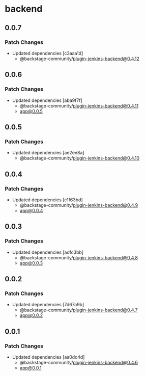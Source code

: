 # backend

## 0.0.7

### Patch Changes

- Updated dependencies [c3aaa1d]
  - @backstage-community/plugin-jenkins-backend@0.4.12

## 0.0.6

### Patch Changes

- Updated dependencies [aba9f7f]
  - @backstage-community/plugin-jenkins-backend@0.4.11
  - app@0.0.5

## 0.0.5

### Patch Changes

- Updated dependencies [ae2ee8a]
  - @backstage-community/plugin-jenkins-backend@0.4.10

## 0.0.4

### Patch Changes

- Updated dependencies [c1f63bd]
  - @backstage-community/plugin-jenkins-backend@0.4.9
  - app@0.0.4

## 0.0.3

### Patch Changes

- Updated dependencies [adfc3bb]
  - @backstage-community/plugin-jenkins-backend@0.4.8
  - app@0.0.3

## 0.0.2

### Patch Changes

- Updated dependencies [7d67a9b]
  - @backstage-community/plugin-jenkins-backend@0.4.7
  - app@0.0.2

## 0.0.1

### Patch Changes

- Updated dependencies [aa0dc4d]
  - @backstage-community/plugin-jenkins-backend@0.4.6
  - app@0.0.1
